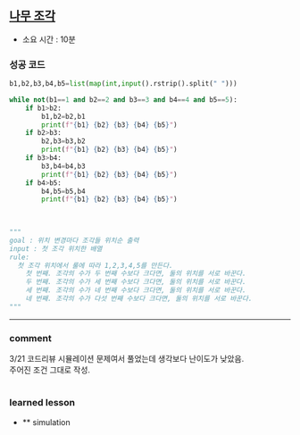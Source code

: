 
## [나무 조각](https://www.acmicpc.net/problem/2947)
* 소요 시간 :  10분

### 성공 코드
```python
b1,b2,b3,b4,b5=list(map(int,input().rstrip().split(" ")))

while not(b1==1 and b2==2 and b3==3 and b4==4 and b5==5):
	if b1>b2:
		b1,b2=b2,b1
		print(f"{b1} {b2} {b3} {b4} {b5}")
	if b2>b3:
		b2,b3=b3,b2
		print(f"{b1} {b2} {b3} {b4} {b5}")
	if b3>b4:
		b3,b4=b4,b3
		print(f"{b1} {b2} {b3} {b4} {b5}")
	if b4>b5:
		b4,b5=b5,b4
		print(f"{b1} {b2} {b3} {b4} {b5}")
		
		

"""
goal : 위치 변경마다 조각들 위치순 출력
input : 첫 조각 위치한 배열
rule:
  첫 조각 위치에서 룰에 따라 1,2,3,4,5를 만든다.
	첫 번째. 조각의 수가 두 번째 수보다 크다면, 둘의 위치를 서로 바꾼다.
	두 번째. 조각의 수가 세 번째 수보다 크다면, 둘의 위치를 서로 바꾼다.
	세 번째. 조각의 수가 네 번째 수보다 크다면, 둘의 위치를 서로 바꾼다.
	네 번째. 조각의 수가 다섯 번째 수보다 크다면, 둘의 위치를 서로 바꾼다.
"""
```



----------------------------------------------------------------------------
### comment 
3/21 코드리뷰
시뮬레이션 문제여서 풀었는데 생각보다 난이도가 낮았음.    
주어진 조건 그대로 작성.   


#
#
 ### learned lesson
 
* ** simulation
#
#
 
 
 
 

